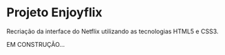 # Projeto Enjoyflix
Recriação da interface do Netflix utilizando as tecnologias HTML5 e CSS3. 

EM CONSTRUÇÃO...
